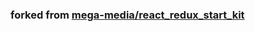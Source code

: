 ### forked from [mega-media/react_redux_start_kit](https://github.com/mega-media/react_redux_start_kit)
